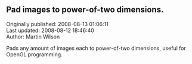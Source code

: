 ## Pad images to power-of-two dimensions.  
Originally published: 2008-08-13 01:06:11  
Last updated: 2008-08-12 18:46:40  
Author: Martin Wilson  
  
Pads any amount of images each to power-of-two dimensions, useful for OpenGL programming.